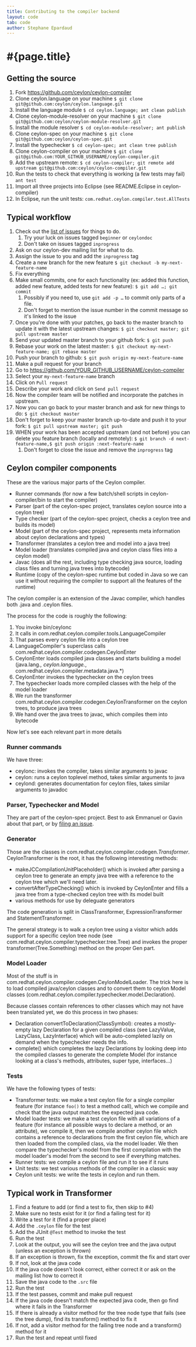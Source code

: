 ```yaml
---
title: Contributing to the compiler backend
layout: code
tab: code
author: Stephane Epardaud
---
```

# #{page.title}

## Getting the source

1. Fork https://github.com/ceylon/ceylon-compiler
1. Clone ceylon.language on your machine
`$ git clone git@github.com:ceylon/ceylon.language.git`
1. Install the language module
`$ cd ceylon.language; ant clean publish`
1. Clone ceylon-module-resolver on your machine
`$ git clone git@github.com:ceylon/ceylon-module-resolver.git`
1. Install the module resolver
`$ cd ceylon-module-resolver; ant publish`
1. Clone ceylon-spec on your machine
`$ git clone git@github.com:ceylon/ceylon-spec.git`
1. Install the typechecker
`$ cd ceylon-spec; ant clean tree publish`
1. Clone ceylon-compiler on your machine
`$ git clone git@github.com:YOUR_GITHUB_USERNAME/ceylon-compiler.git`
1. Add the upstream remote:
`$ cd ceylon-compiler; git remote add upstream git@github.com:ceylon/ceylon-compiler.git`
1. Run the tests to check that everything is working (a few tests may fail)
`ant test`
1. Import all three projects into Eclipse (see README.Eclipse in ceylon-compiler)
1. In Eclipse, run the unit tests: `com.redhat.ceylon.compiler.test.AllTests`

## Typical workflow

1. Check out the [list of issues](https://github.com/ceylon/ceylon-compiler/issues) for things to do.
    1. Try your luck on issues tagged `beginner` or `ceylondoc`
    1. Don't take on issues tagged `inprogress`
1. Ask on our ceylon-dev mailing list for what to do.
1. Assign the issue to you and add the `inprogress` tag
1. Create a new branch for the new feature `$ git checkout -b my-next-feature-name`
1. Fix everything
1. Make small commits, one for each functionality (ex: added this function, added new feature, added tests for new feature): `$ git add …; git commit`
    1. Possibly if you need to, use `git add -p …` to commit only parts of a file.
    1. Don't forget to mention the issue number in the commit message so it's linked to the issue
1. Once you're done with your patches, go back to the master branch to update it with the latest upstream changes: `$ git checkout master; git pull upstream master`
1. Send your updated master branch to your github fork: `$ git push`
1. Rebase your work on the latest master: `$ git checkout my-next-feature-name; git rebase master`
1. Push your branch to github: `$ git push origin my-next-feature-name`
1. Make a pull request for your branch
1. Go to https://github.com/YOUR_GITHUB_USERNAME/ceylon-compiler
1. Select your `my-next-feature-name` branch
1. Click on `Pull request`
1. Describe your work and click on `Send pull request`
1. Now the compiler team will be notified and incorporate the patches in upstream.
1. Now you can go back to your master branch and ask for new things to do: `$ git checkout master`
1. Don't forget to keep your master branch up-to-date and push it to your fork: `$ git pull upstream master; git push`
1. WHEN your work has been accepted upstream (and not before) you can delete you feature branch (locally and remotely): `$ git branch -d next-feature-name,$ git push origin :next-feature-name` 
    1. Don't forget to close the issue and remove the `inprogress` tag 

## Ceylon compiler components

These are the various major parts of the Ceylon compiler.

- Runner commands (for now a few batch/shell scripts in ceylon-compiler/bin to start the compiler)
- Parser (part of the ceylon-spec project, translates ceylon source into a ceylon tree)
- Type checker (part of the ceylon-spec project, checks a ceylon tree and builds its model)
- Model (part of the ceylon-spec project, represents meta information about ceylon declarations and types)
- Transformer (translates a ceylon tree and model into a java tree)
- Model loader (translates compiled java and ceylon class files into a ceylon model)
- Javac (does all the rest, including type checking java source, loading class files and turning java trees into bytecode)
- Runtime (copy of the ceylon-spec runtime but coded in Java so we can use it without requiring the compiler to support all the features of the runtime)

The ceylon compiler is an extension of the Javac compiler, which handles both .java and .ceylon files.

The process for the code is roughly the following:

1. You invoke bin/ceylonc
1. It calls in com.redhat.ceylon.compiler.tools.LanguageCompiler
1. That parses every ceylon file into a ceylon tree
1. LanguageCompiler's superclass calls com.redhat.ceylon.compiler.codegen.CeylonEnter
1. CeylonEnter loads compiled java classes and starts building a model (java.lang.*, ceylon.language.*, com.redhat.ceylon.compiler.metadata.java.*)
1. CeylonEnter invokes the typechecker on the ceylon trees
1. The typechecker loads more compiled classes with the help of the model loader
1. We run the transformer com.redhat.ceylon.compiler.codegen.CeylonTransformer on the ceylon trees, to produce java trees
1. We hand over the java trees to javac, which compiles them into bytecode

Now let's see each relevant part in more details

### Runner commands

We have three:

- ceylonc: invokes the compiler, takes similar arguments to javac
- ceylon: runs a ceylon toplevel method, takes similar arguments to java
- ceylond: generates documentation for ceylon files, takes similar arguments to javadoc

### Parser, Typechecker and Model

They are part of the ceylon-spec project. Best to ask Emmanuel or Gavin about that part, or by 
[filing an issue](https://github.com/ceylon/ceylon-spec/issues).

### Generator

Those are the classes in com.redhat.ceylon.compiler.codegen.*Transformer*. CeylonTransformer is the root, it has the following interesting methods:

- makeJCCompilationUnitPlaceholder() which is invoked after parsing a ceylon tree to generate an empty java tree with a reference to the ceylon tree which we'll need later.
- convertAfterTypeChecking() which is invoked by CeylonEnter and fills a java tree from a type-checked ceylon tree with its model built
- various methods for use by deleguate generators

The code generation is split in ClassTransformer, ExpressionTransformer and StatementTransformer.

The general strategy is to walk a ceylon tree using a visitor which adds support for a specific ceylon tree node (see com.redhat.ceylon.compiler.typechecker.tree.Tree) and invokes the proper transformer(Tree.Something) method on the proper Gen part.

### Model Loader

Most of the stuff is in com.redhat.ceylon.compiler.codegen.CeylonModelLoader. The trick here is to load compiled java/ceylon classes and to convert them to ceylon Model classes (com.redhat.ceylon.compiler.typechecker.model.Declaration). 

Because classes contain references to other classes which may not have been translated yet, we do this process in two phases:

- Declaration convertToDeclaration(ClassSymbol): creates a mostly-empty lazy Declaration for a given compiled class (see LazyValue, LazyClass, LazyInterface) which will be auto-completed lazily on demand when the typechecker needs the info.
- complete() which completes the lazy Declarations by looking deep into the compiled classes to generate the complete Model (for instance looking at a class's methods, attributes, super type, interfaces…)

### Tests

We have the following types of tests:

- Transformer tests: we make a test ceylon file for a single compiler feature (for instance `foo()` to test a method call), which we compile and check that the java output matches the expected java code.
- Model loader tests: we make a test ceylon file with all variations of a feature (for instance all possible ways to declare a method, or an attribute), we compile it, then we compile another ceylon file which contains a reference to declarations from the first ceylon file, which are then loaded from the compiled class, via the model loader. We then compare the typechecker's model from the first compilation with the model loader's model from the second to see if everything matches.
- Runner tests: we compile a ceylon file and run it to see if it runs
- Unit tests: we test various methods of the compiler in a classic way
- Ceylon unit tests: we write the tests in ceylon and run them.

## Typical work in Transformer

1. Find a feature to add (or find a test to fix, then skip to #4)
1. Make sure no tests exist for it (or find a failing test for it)
1. Write a test for it (find a proper place)
1. Add the `.ceylon` file for the test
1. Add the JUnit `@Test` method to invoke the test
1. Run the test
1. Look at the output, you will see the ceylon tree and the java output (unless an exception is thrown)
1. If an exception is thrown, fix the exception, commit the fix and start over
1. If not, look at the java code
1. If the java code doesn't look correct, either correct it or ask on the mailing list how to correct it
1. Save the java code to the `.src` file
1. Run the test
1. If the test passes, commit and make pull request
1. If the java code doesn't match the expected java code, then go find where it fails in the Transformer
1. If there is already a visitor method for the tree node type that fails (see the tree dump), find its transform() method to fix it
1. If not, add a visitor method for the failing tree node and a transform() method for it
1. Run the test and repeat until fixed
